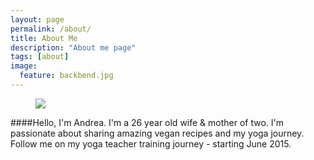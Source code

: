 ```yaml
---
layout: page
permalink: /about/
title: About Me
description: "About me page"
tags: [about]
image: 
  feature: backbend.jpg
---
```


<figure>
  <a href="http://i1208.photobucket.com/albums/cc370/apegg23/annie_zpscov0xr21.jpg"><img src="http://i1208.photobucket.com/albums/cc370/apegg23/annie_zpscov0xr21.jpg"></a><figcaption><a href="http://abiethman.github.io/" data-toggle="tooltip" title="Yoga Fun"></a></figcaption>
  
</figure>

####Hello, I'm Andrea. I'm a 26 year old wife & mother of two. I'm passionate about sharing amazing vegan recipes and my yoga journey. Follow me on my yoga teacher training journey - starting June 2015. 